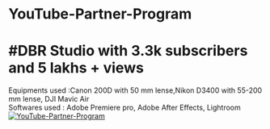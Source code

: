 # YouTube-Partner-Program
#  #DBR Studio with 3.3k subscribers and 5 lakhs + views
Equipments used :Canon 200D with 50 mm lense,Nikon D3400 with 55-200 mm lense, DJI Mavic Air
<br>Softwares used : Adobe Premiere pro, Adobe After Effects, Lightroom
[![YouTube-Partner-Program](https://img.youtube.com/vi/ls4EUK7klV4/0.jpg)](https://www.youtube.com/channel/ls4EUK7klV4)
